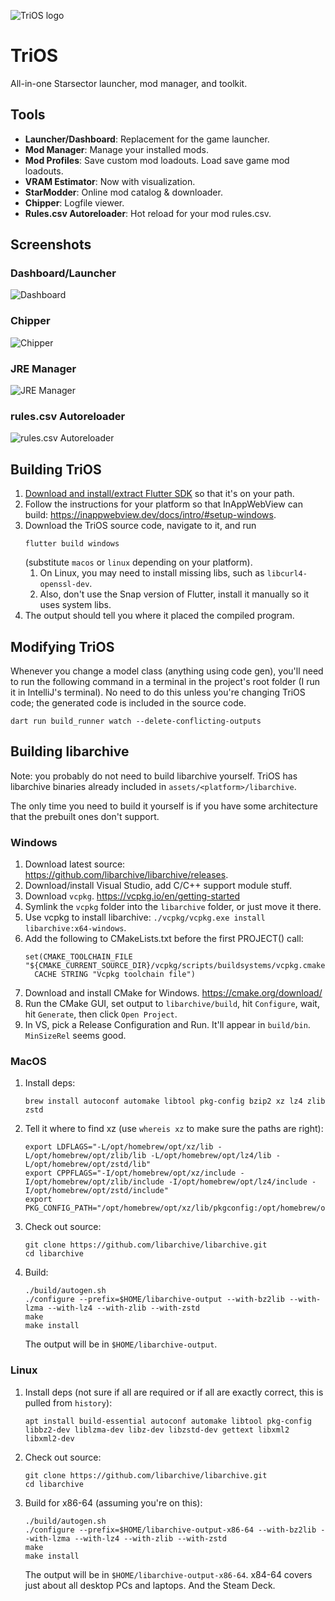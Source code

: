 ![TriOS logo](assets/images/telos_faction_crest.png)
# TriOS
All-in-one Starsector launcher, mod manager, and toolkit.

## Tools

- **Launcher/Dashboard**: Replacement for the game launcher.
- **Mod Manager**: Manage your installed mods.
- **Mod Profiles**: Save custom mod loadouts. Load save game mod loadouts.
- **VRAM Estimator**: Now with visualization.
- **StarModder**: Online mod catalog & downloader.
- **Chipper**: Logfile viewer.
- **Rules.csv Autoreloader**: Hot reload for your mod rules.csv.

## Screenshots

### Dashboard/Launcher
![Dashboard](readme_resources/dashboard.png)
### Chipper
![Chipper](readme_resources/chipper.png)
### JRE Manager
![JRE Manager](readme_resources/jre.png)
### rules.csv Autoreloader
![rules.csv Autoreloader](readme_resources/rules_reload.png)

## Building TriOS

1. [Download and install/extract Flutter SDK](https://flutter-ko.dev/get-started/install) so that it's on your path.
2. Follow the instructions for your platform so that InAppWebView can build: https://inappwebview.dev/docs/intro/#setup-windows.
3. Download the TriOS source code, navigate to it, and run
    ```
    flutter build windows
    ```
    (substitute `macos` or `linux` depending on your platform).
   1. On Linux, you may need to install missing libs, such as `libcurl4-openssl-dev`. 
   2. Also, don't use the Snap version of Flutter, install it manually so it uses system libs.
4. The output should tell you where it placed the compiled program.


## Modifying TriOS
Whenever you change a model class (anything using code gen), you'll need to run the following command in a terminal in the project's root folder (I run it in IntelliJ's terminal). No need to do this unless you're changing TriOS code; the generated code is included in the source code.
```
dart run build_runner watch --delete-conflicting-outputs
```

## Building libarchive
Note: you probably do not need to build libarchive yourself. TriOS has libarchive binaries already included in `assets/<platform>/libarchive`.

The only time you need to build it yourself is if you have some architecture that the prebuilt ones don't support.

### Windows
1. Download latest source: https://github.com/libarchive/libarchive/releases.
1. Download/install Visual Studio, add C/C++ support module stuff.
1. Download `vcpkg`. https://vcpkg.io/en/getting-started
1. Symlink the `vcpkg` folder into the  `libarchive` folder, or just move it there.
1. Use vcpkg to install libarchive: `./vcpkg/vcpkg.exe install libarchive:x64-windows`.
1. Add the following to CMakeLists.txt before the first PROJECT() call:
    ```
    set(CMAKE_TOOLCHAIN_FILE "${CMAKE_CURRENT_SOURCE_DIR}/vcpkg/scripts/buildsystems/vcpkg.cmake"
      CACHE STRING "Vcpkg toolchain file")
    ```
1. Download and install CMake for Windows. https://cmake.org/download/
1. Run the CMake GUI, set output to `libarchive/build`, hit `Configure`, wait, hit `Generate`, then click `Open Project`.
1. In VS, pick a Release Configuration and Run. It'll appear in `build/bin`. `MinSizeRel` seems good.

### MacOS
1. Install deps: 
   ```
   brew install autoconf automake libtool pkg-config bzip2 xz lz4 zlib zstd
   ```
1. Tell it where to find xz (use `whereis xz` to make sure the paths are right):
   ```
   export LDFLAGS="-L/opt/homebrew/opt/xz/lib -L/opt/homebrew/opt/zlib/lib -L/opt/homebrew/opt/lz4/lib -L/opt/homebrew/opt/zstd/lib"
   export CPPFLAGS="-I/opt/homebrew/opt/xz/include -I/opt/homebrew/opt/zlib/include -I/opt/homebrew/opt/lz4/include -I/opt/homebrew/opt/zstd/include"
   export PKG_CONFIG_PATH="/opt/homebrew/opt/xz/lib/pkgconfig:/opt/homebrew/opt/zlib/lib/pkgconfig:/opt/homebrew/opt/lz4/lib/pkgconfig:/opt/homebrew/opt/zstd/lib/pkgconfig"
   ```
1. Check out source:
   ```
   git clone https://github.com/libarchive/libarchive.git
   cd libarchive
   ```
1. Build:
   ```
   ./build/autogen.sh
   ./configure --prefix=$HOME/libarchive-output --with-bz2lib --with-lzma --with-lz4 --with-zlib --with-zstd
   make
   make install
   ```
   The output will be in `$HOME/libarchive-output`.

### Linux
1. Install deps (not sure if all are required or if all are exactly correct, this is pulled from `history`):
   ```
   apt install build-essential autoconf automake libtool pkg-config libbz2-dev liblzma-dev libz-dev libzstd-dev gettext libxml2 libxml2-dev
   ```
1. Check out source:
   ```
   git clone https://github.com/libarchive/libarchive.git
   cd libarchive
   ```
1. Build for x86-64 (assuming you're on this):
   ```
   ./build/autogen.sh
   ./configure --prefix=$HOME/libarchive-output-x86-64 --with-bz2lib --with-lzma --with-lz4 --with-zlib --with-zstd
   make
   make install
   ```
   The output will be in `$HOME/libarchive-output-x86-64`. x84-64 covers just about all desktop PCs and laptops. And the Steam Deck.
